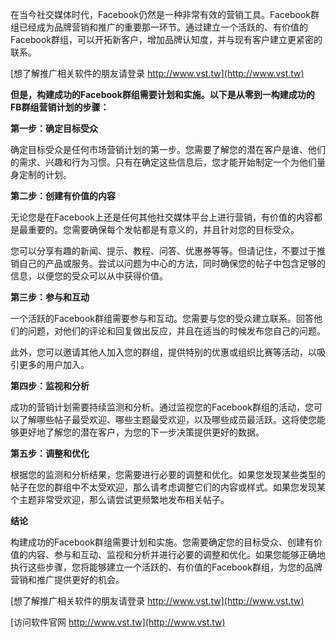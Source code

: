 在当今社交媒体时代，Facebook仍然是一种非常有效的营销工具。Facebook群组已经成为品牌营销和推广的重要那一环节。通过建立一个活跃的、有价值的Facebook群组，可以开拓新客户，增加品牌认知度，并与现有客户建立更紧密的联系。

[想了解推广相关软件的朋友请登录 http://www.vst.tw](http://www.vst.tw)

**但是，构建成功的Facebook群组需要计划和实施。以下是从零到一构建成功的FB群组营销计划的步骤：**

**第一步：确定目标受众**

确定目标受众是任何市场营销计划的第一步。您需要了解您的潜在客户是谁、他们的需求、兴趣和行为习惯。只有在确定这些信息后，您才能开始制定一个为他们量身定制的计划。

**第二步：创建有价值的内容**

无论您是在Facebook上还是任何其他社交媒体平台上进行营销，有价值的内容都是最重要的。您需要确保每个发帖都是有意义的，并且针对您的目标受众。

您可以分享有趣的新闻、提示、教程、问答、优惠券等等。但请记住，不要过于推销自己的产品或服务。尝试以问题为中心的方法，同时确保您的帖子中包含足够的信息，以便您的受众可以从中获得价值。

**第三步：参与和互动**

一个活跃的Facebook群组需要参与和互动。您需要与您的受众建立联系。回答他们的问题，对他们的评论和回复做出反应，并且在适当的时候发布您自己的问题。

此外，您可以邀请其他人加入您的群组，提供特别的优惠或组织比赛等活动，以吸引更多的用户加入。

**第四步：监视和分析**

成功的营销计划需要持续监测和分析。通过监视您的Facebook群组的活动，您可以了解哪些帖子最受欢迎、哪些主题最受欢迎，以及哪些成员最活跃。这将使您能够更好地了解您的潜在客户，为您的下一步决策提供更好的数据。

**第五步：调整和优化**

根据您的监测和分析结果，您需要进行必要的调整和优化。如果您发现某些类型的帖子在您的群组中不太受欢迎，那么请考虑调整它们的内容或样式。如果您发现某个主题非常受欢迎，那么请尝试更频繁地发布相关帖子。

**结论**

构建成功的Facebook群组需要计划和实施。您需要确定您的目标受众、创建有价值的内容、参与和互动、监视和分析并进行必要的调整和优化。如果您能够正确地执行这些步骤，您将能够建立一个活跃的、有价值的Facebook群组，为您的品牌营销和推广提供更好的机会。

[想了解推广相关软件的朋友请登录 http://www.vst.tw](http://www.vst.tw)


[访问软件官网 http://www.vst.tw](http://www.vst.tw)

